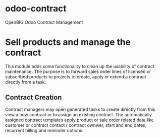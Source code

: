 # odoo-contract
OpenBIG Odoo Contract Management

 Sell products and manage the contract
=====================================

 This module adds some functionality to clean up the 
 usability of contract maintenance. The purpose is to 
 forward sales order lines of licensed or subscribed 
 products to projects to create, apply or extend a 
 contract directly from a task.

 Contract Creation
 -----------------

 Contract managers may open generated tasks to create directly 
 from this view a new contract or to assign an existing contract. 
 The automatically assigned contract templates apply product or 
 sale order related data like customer or contract 
 contact / contract ownwer, start and end dates, recurrent 
 billing and reminder options.
